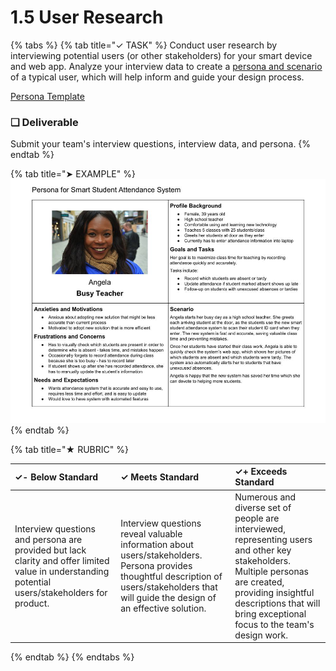 # 1.5 User Research

{% tabs %}
{% tab title="✓ TASK" %}
Conduct user research by interviewing potential users \(or other stakeholders\) for your smart device and web app. Analyze your interview data to create a [persona and scenario](https://docs.idew.org/principles-and-practices/practices/design-practices/personas) of a typical user, which will help inform and guide your design process.

[Persona Template](https://drive.google.com/open?id=1osCQyHANhkd-mhSi3pqS-eDHLCoJ6HWfLkiK4UPMOkI)

### **❏ Deliverable**

Submit your team's interview questions, interview data, and persona.
{% endtab %}

{% tab title="➤ EXAMPLE" %}
![](../../.gitbook/assets/iot-persona-example.jpg)
{% endtab %}

{% tab title="★ RUBRIC" %}


| **✓- Below Standard** | **✓ Meets Standard** | **✓+ Exceeds Standard** |
| :--- | :--- | :--- |
| Interview questions and persona are provided but lack clarity and offer limited value in understanding potential users/stakeholders for product. | Interview questions reveal valuable information about users/stakeholders. Persona provides thoughtful description of users/stakeholders that will guide the design of an effective solution. | Numerous and diverse set of people are interviewed, representing users and other key stakeholders. Multiple personas are created, providing insightful descriptions that will bring exceptional focus to the team's design work. |
{% endtab %}
{% endtabs %}

